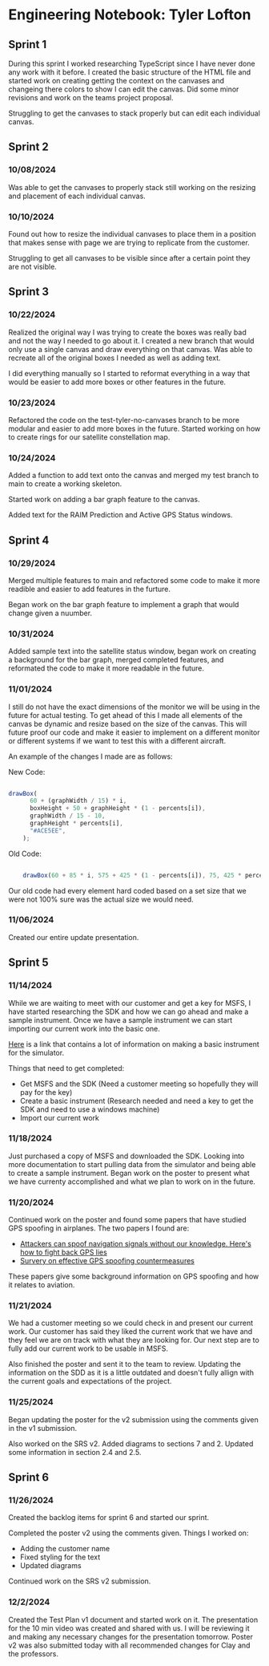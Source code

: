 # Engineering Notebook: Tyler Lofton

## Sprint 1

During this sprint I worked researching TypeScript since I have never done any work with it before. I created the basic structure of the HTML file and started work on creating getting the context on the canvases and changeing there colors to show I can edit the canvas. Did some minor revisions and work on the teams project proposal.

Struggling to get the canvases to stack properly but can edit each individual canvas.

## Sprint 2

### 10/08/2024

Was able to get the canvases to properly stack still working on the resizing and placement of each individual canvas.

### 10/10/2024

Found out how to resize the individual canvases to place them in a position that makes sense with page we are trying to replicate from the customer.

Struggling to get all canvases to be visible since after a certain point they are not visible.

## Sprint 3

### 10/22/2024

Realized the original way I was trying to create the boxes was really bad and not the way I needed to go about it. I created a new branch that would only use a single canvas and draw everything on that canvas. Was able to recreate all of the original boxes I needed as well as adding text.

I did everything manually so I started to reformat everything in a way that would be easier to add more boxes or other features in the future.

### 10/23/2024

Refactored the code on the test-tyler-no-canvases branch to be more modular and easier to add more boxes in the future. Started working on how to create rings for our satellite constellation map.

### 10/24/2024

Added a function to add text onto the canvas and merged my test branch to main to create a working skeleton.

Started work on adding a bar graph feature to the canvas.

Added text for the RAIM Prediction and Active GPS Status windows.

## Sprint 4

### 10/29/2024

Merged multiple features to main and refactored some code to make it more readible and easier to add features in the furture.

Began work on the bar graph feature to implement a graph that would change given a nuumber.

### 10/31/2024

Added sample text into the satellite status window, began work on creating a background for the bar graph, merged completed features, and reformated the code to make it more readable in the future.

### 11/01/2024

I still do not have the exact dimensions of the monitor we will be using in the future for actual testing. To get ahead of this I made all elements of the canvas be dynamic and resize based on the size of the canvas. This will future proof our code and make it easier to implement on a different monitor or different systems if we want to test this with a different aircraft.

An example of the changes I made are as follows:

New Code:
```typescript

drawBox(
      60 + (graphWidth / 15) * i,
      boxHeight + 50 + graphHeight * (1 - percents[i]),
      graphWidth / 15 - 10,
      graphHeight * percents[i],
      "#ACE5EE",
    );
```

Old Code:
```typescript

    drawBox(60 + 85 * i, 575 + 425 * (1 - percents[i]), 75, 425 * percents[i], "#ACE5EE");
```

Our old code had every element hard coded based on a set size that we were not 100% sure was the actual size we would need.

### 11/06/2024

Created our entire update presentation.

## Sprint 5

### 11/14/2024

While we are waiting to meet with our customer and get a key for MSFS, I have started researching the SDK and how we can go ahead and make a sample instrument. Once we have a sample instrument we can start importing our current work into the basic one.

[Here](https://docs.flightsimulator.com/html/mergedProjects/How_To_Make_An_Aircraft/Contents/Instruments/Creating_JS_Instrument.htm) is a link that contains a lot of information on making a basic instrument for the simulator.

Things that need to get completed:
- Get MSFS and the SDK (Need a customer meeting so hopefully they will pay for the key)
- Create a basic instrument (Research needed and need a key to get the SDK and need to use a windows machine)
- Import our current work

### 11/18/2024

Just purchased a copy of MSFS and downloaded the SDK. Looking into more documentation to start pulling data from the simulator and being able to create a sample instrument. Began work on the poster to present what we have currenty accomplished and what we plan to work on in the future.

### 11/20/2024

Continued work on the poster and found some papers that have studied GPS spoofing in airplanes. The two papers I found are:
- [Attackers can spoof navigation signals without our knowledge. Here's how to fight back GPS lies](https://ieeexplore.ieee.org/abstract/document/7524168)
- [Survery on effective GPS spoofing countermeasures](https://ieeexplore.ieee.org/document/7845038)

These papers give some background information on GPS spoofing and how it relates to aviation.

### 11/21/2024

We had a customer meeting so we could check in and present our current work. Our customer has said they liked the current work that we have and they feel we are on track with what they are looking for. Our next step are to fully add our current work to be usable in MSFS.

Also finished the poster and sent it to the team to review. Updating the information on the SDD as it is a little outdated and doesn't fully allign with the current goals and expectations of the project.

### 11/25/2024

Began updating the poster for the v2 submission using the comments given in the v1 submission.

Also worked on the SRS v2. Added diagrams to sections 7 and 2. Updated some information in section 2.4 and 2.5.


## Sprint 6

### 11/26/2024

Created the backlog items for sprint 6 and started our sprint.

Completed the poster v2 using the comments given.
Things I worked on:
- Adding the customer name
- Fixed styling for the text
- Updated diagrams

Continued work on the SRS v2 submission.

### 12/2/2024

Created the Test Plan v1 document and started work on it. The presentation for the 10 min video was created and shared with us. I will be reviewing it and making any necessary changes for the presentation tomorrow. Poster v2 was also submitted today with all recommended changes for Clay and the professors.
